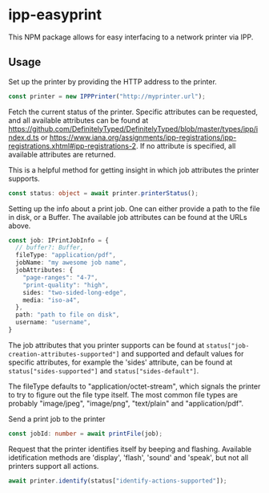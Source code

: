 # ipp-easyprint
This NPM package allows for easy interfacing to a network printer via IPP.

## Usage
Set up the printer by providing the HTTP address to the printer.
```ts
const printer = new IPPPrinter("http://myprinter.url");
```

Fetch the current status of the printer. Specific attributes can be requested, and all available attributes can be found at
<https://github.com/DefinitelyTyped/DefinitelyTyped/blob/master/types/ipp/index.d.ts>
or
<https://www.iana.org/assignments/ipp-registrations/ipp-registrations.xhtml#ipp-registrations-2>.
If no attribute is specified, all available attributes are returned.

This is a helpful method for getting insight in which job attributes the printer supports.
```ts
const status: object = await printer.printerStatus();
```


Setting up the info about a print job. One can either provide a path to the file in disk, or a Buffer. The available job attributes can be found at the URLs above.
```ts
const job: IPrintJobInfo = {
  // buffer?: Buffer,
  fileType: "application/pdf",
  jobName: "my awesome job name",
  jobAttributes: {
    "page-ranges": "4-7",
    "print-quality": "high",
    sides: "two-sided-long-edge",
    media: "iso-a4",
  },
  path: "path to file on disk",
  username: "username",
}
```

The job attributes that you printer supports can be found at `status["job-creation-attributes-supported"]` and supported and default values for specific attributes, for example the 'sides' attribute, can be found at `status["sides-supported"]` and `status["sides-default"]`.

The fileType defaults to "application/octet-stream", which signals the printer to try to figure out the file type itself. The most common file types are probably "image/jpeg", "image/png", "text/plain" and "application/pdf".

Send a print job to the printer
```ts
const jobId: number = await printFile(job);
```

Request that the printer identifies itself by beeping and flashing. Available idetification methods are 'display', 'flash', 'sound' and 'speak', but not all printers support all actions.
```ts
await printer.identify(status["identify-actions-supported"]);
```
